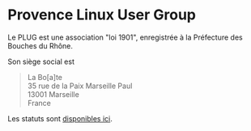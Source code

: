 # Provence Linux User Group

Le PLUG est une association "loi 1901", enregistrée à la Préfecture des Bouches du Rhône.

Son siège social est

> La Bo[a]te  
> 35 rue de la Paix Marseille Paul  
> 13001 Marseille  
> France

Les statuts sont [disponibles ici](/statuts.md "statuts de l'association").